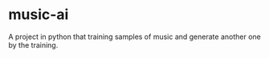 # music-ai
A project in python that training samples of music and generate another one by the training. 

